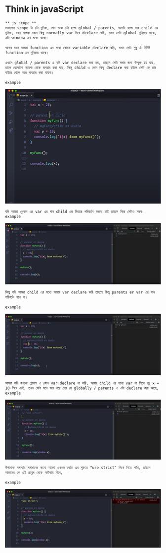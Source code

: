 # Think in javaScript

```
** js scope **
সাধারণত scope টা ১টা দুনিয়া, তার মধ্যে ১টা হলো global / parents, অন্যটা হলো তার child এর দুনিয়া, যখন আমরা কোন কিছু normally var দিয়ে declare করি, তখন সেটা global দুনিয়ায় থাকে, এটা window এর মধ্যে থাকে।

আবার যখন আমরা function এর মধ্যে কোনো variable declare করি, তখন সেটা শুধু ঐ নির্দিষ্ট function এর দুনিয়ায় থাকে।

এখানে global / parents এ যদি var declare করা হয়, তাহলে সেটা সবার জন্য উম্মুক্ত হয় যায়, তাকে যেকোনো জায়গা থেকে ব্যবহার করা যায়, কিন্তু child এ কোন কিছু declare করা হইলে সেটা কে তার বাইরে থেকে আর ব্যবহার করা যায়না।

example

```

![scope example](/images/scope-1.png)

```
যদি আমরা গ্লোবাল এর var এর মান child এর ভিতরে পরিবর্তন করতে চাই তাহলে কিন্ত সেটাও সম্ভব।
example
```

![scope example 2](/images/scope-2.png)

```
কিন্তু যদি আমরা child এর মধ্যে আবার var declare করি তাহলে কিন্তু parents er var এর মান পরিবর্তন হবে না।

example
```

![scope example 3](/images/scope-3.png)

```
আমরা যদি কখনো গ্লোবাল এ কোন var declare না করি, আবার child এর মধ্যে var না লিখে শুধু x = 10 লিখে দেই, তখন সেটা মনে মনে ধরে নেয় যে globally / parents এ এটা declare করা আছে,
example
```

![scope example 4](/images/scope-4.png)

```
উপরোক্ত সমস্যার সমাধানের জন্যে আমরা একদম কোড এর শুরুতে "use strict" লিখে নিতে পারি, তাহলে আমাদের কে এই প্রব্লেম থেকে আটকায় দিবে,

example
```

![scope example 5](/images/scope-5.png)
